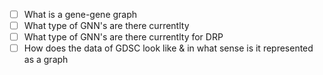 
- [ ] What is a gene-gene graph 
- [ ] What type of GNN's are there currentlty
- [ ] What type of GNN's are there currentlty for DRP
- [ ] How does the data of GDSC look like & in what sense is it represented as a graph
